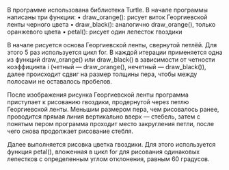 В программе использована библиотека Turtle. В начале программы написаны три функции:
    • draw_orange(): рисует виток Георгиевской ленты черного цвета
    • draw_black(): аналогично draw_orange(), только оранжевого цвета 
    • petal(): рисует один лепесток гвоздики

В начале рисуется основа Георгиевской ленты, свернутой петлёй. Для этого 5 раз используется цикл for. В каждой итерации применяется одна из функций draw_orange() или  draw_black() в зависимости от четности коэффицинта i (четный — draw_orange(), нечетный — draw_black()), далее происходит сдвиг на размер толщины пера, чтобы между полосами не оставалось пробелов.

После изображения рисунка Георгиевской ленты программа приступает к рисованию гвоздики, продернутой через петлю Георгиевской ленты. Меньшим размером пера, чем рисовалось ранее, проводится прямая линия вертикально вверх — стебель, затем с понятым пером программа проходит место закругления петли, после чего снова продолжает рисование стебля.

Далее выполняется рисовка цветка гвоздики. Для этого используется функция petal(), вложенная в цикл for  для рисования одинаковых лепестков с определенным углом отклонения, равным 60 градусов.
